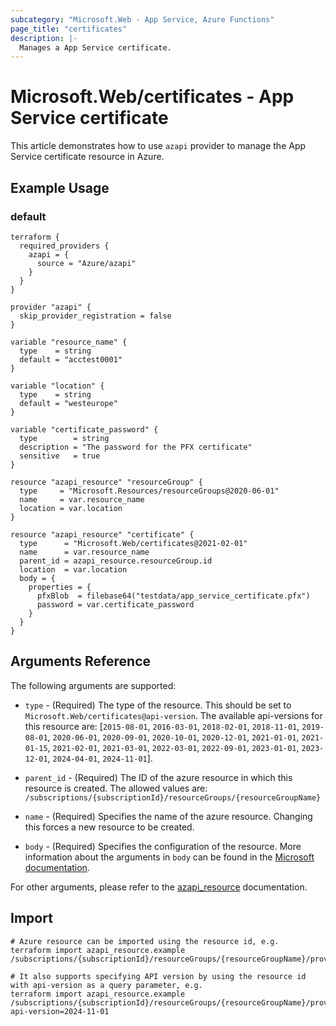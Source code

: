 ```yaml
---
subcategory: "Microsoft.Web - App Service, Azure Functions"
page_title: "certificates"
description: |-
  Manages a App Service certificate.
---
```


# Microsoft.Web/certificates - App Service certificate

This article demonstrates how to use `azapi` provider to manage the App Service certificate resource in Azure.

## Example Usage

### default

```hcl
terraform {
  required_providers {
    azapi = {
      source = "Azure/azapi"
    }
  }
}

provider "azapi" {
  skip_provider_registration = false
}

variable "resource_name" {
  type    = string
  default = "acctest0001"
}

variable "location" {
  type    = string
  default = "westeurope"
}

variable "certificate_password" {
  type        = string
  description = "The password for the PFX certificate"
  sensitive   = true
}

resource "azapi_resource" "resourceGroup" {
  type     = "Microsoft.Resources/resourceGroups@2020-06-01"
  name     = var.resource_name
  location = var.location
}

resource "azapi_resource" "certificate" {
  type      = "Microsoft.Web/certificates@2021-02-01"
  name      = var.resource_name
  parent_id = azapi_resource.resourceGroup.id
  location  = var.location
  body = {
    properties = {
      pfxBlob  = filebase64("testdata/app_service_certificate.pfx")
      password = var.certificate_password
    }
  }
}

```



## Arguments Reference

The following arguments are supported:

* `type` - (Required) The type of the resource. This should be set to `Microsoft.Web/certificates@api-version`. The available api-versions for this resource are: [`2015-08-01`, `2016-03-01`, `2018-02-01`, `2018-11-01`, `2019-08-01`, `2020-06-01`, `2020-09-01`, `2020-10-01`, `2020-12-01`, `2021-01-01`, `2021-01-15`, `2021-02-01`, `2021-03-01`, `2022-03-01`, `2022-09-01`, `2023-01-01`, `2023-12-01`, `2024-04-01`, `2024-11-01`].

* `parent_id` - (Required) The ID of the azure resource in which this resource is created. The allowed values are:  
  `/subscriptions/{subscriptionId}/resourceGroups/{resourceGroupName}`

* `name` - (Required) Specifies the name of the azure resource. Changing this forces a new resource to be created.

* `body` - (Required) Specifies the configuration of the resource. More information about the arguments in `body` can be found in the [Microsoft documentation](https://learn.microsoft.com/en-us/azure/templates/Microsoft.Web/certificates?pivots=deployment-language-terraform).

For other arguments, please refer to the [azapi_resource](https://registry.terraform.io/providers/Azure/azapi/latest/docs/resources/resource) documentation.

## Import

 ```shell
 # Azure resource can be imported using the resource id, e.g.
 terraform import azapi_resource.example /subscriptions/{subscriptionId}/resourceGroups/{resourceGroupName}/providers/Microsoft.Web/certificates/{resourceName}
 
 # It also supports specifying API version by using the resource id with api-version as a query parameter, e.g.
 terraform import azapi_resource.example /subscriptions/{subscriptionId}/resourceGroups/{resourceGroupName}/providers/Microsoft.Web/certificates/{resourceName}?api-version=2024-11-01
 ```
